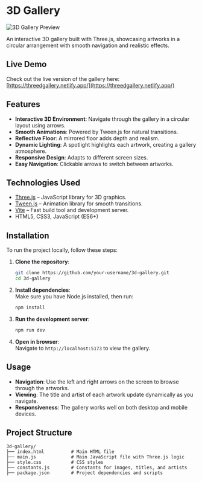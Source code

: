 # 3D Gallery

![3D Gallery Preview](https://i.ibb.co/twnfF0z4/Screenshot-2.png)

An interactive 3D gallery built with Three.js, showcasing artworks in a circular arrangement with smooth navigation and realistic effects.

## Live Demo

Check out the live version of the gallery here:  
[https://threedgallery.netlify.app/](https://threedgallery.netlify.app/)

## Features

- **Interactive 3D Environment**: Navigate through the gallery in a circular layout using arrows.
- **Smooth Animations**: Powered by Tween.js for natural transitions.
- **Reflective Floor**: A mirrored floor adds depth and realism.
- **Dynamic Lighting**: A spotlight highlights each artwork, creating a gallery atmosphere.
- **Responsive Design**: Adapts to different screen sizes.
- **Easy Navigation**: Clickable arrows to switch between artworks.

## Technologies Used

- [Three.js](https://threejs.org/) – JavaScript library for 3D graphics.
- [Tween.js](https://github.com/tweenjs/tween.js) – Animation library for smooth transitions.
- [Vite](https://vitejs.dev/) – Fast build tool and development server.
- HTML5, CSS3, JavaScript (ES6+)

## Installation

To run the project locally, follow these steps:

1. **Clone the repository**:
   ```bash
   git clone https://github.com/your-username/3d-gallery.git
   cd 3d-gallery
   ```

2. **Install dependencies**:  
   Make sure you have Node.js installed, then run:
   ```bash
   npm install
   ```

3. **Run the development server**:
   ```bash
   npm run dev
   ```

4. **Open in browser**:  
   Navigate to `http://localhost:5173` to view the gallery.

## Usage

- **Navigation**: Use the left and right arrows on the screen to browse through the artworks.
- **Viewing**: The title and artist of each artwork update dynamically as you navigate.
- **Responsiveness**: The gallery works well on both desktop and mobile devices.

## Project Structure

```
3d-gallery/
├── index.html          # Main HTML file
├── main.js             # Main JavaScript file with Three.js logic
├── style.css           # CSS styles
├── constants.js        # Constants for images, titles, and artists
├── package.json        # Project dependencies and scripts
```
